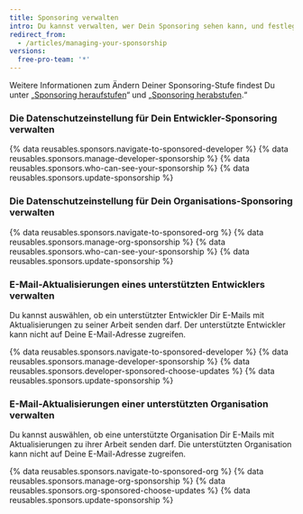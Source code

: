 ```yaml
---
title: Sponsoring verwalten
intro: Du kannst verwalten, wer Dein Sponsoring sehen kann, und festlegen, ob Du per E-Mail Aktualisierungen von unterstützten Open-Source-Mitwirkenden erhalten möchtest.
redirect_from:
  - /articles/managing-your-sponsorship
versions:
  free-pro-team: '*'
---
```


Weitere Informationen zum Ändern Deiner Sponsoring-Stufe findest Du unter „[Sponsoring heraufstufen](/articles/upgrading-a-sponsorship)“ und „[Sponsoring herabstufen](/articles/downgrading-a-sponsorship).“

### Die Datenschutzeinstellung für Dein Entwickler-Sponsoring verwalten

{% data reusables.sponsors.navigate-to-sponsored-developer %}
{% data reusables.sponsors.manage-developer-sponsorship %}
{% data reusables.sponsors.who-can-see-your-sponsorship %}
{% data reusables.sponsors.update-sponsorship %}

### Die Datenschutzeinstellung für Dein Organisations-Sponsoring verwalten

{% data reusables.sponsors.navigate-to-sponsored-org %}
{% data reusables.sponsors.manage-org-sponsorship %}
{% data reusables.sponsors.who-can-see-your-sponsorship %}
{% data reusables.sponsors.update-sponsorship %}

### E-Mail-Aktualisierungen eines unterstützten Entwicklers verwalten

Du kannst auswählen, ob ein unterstützter Entwickler Dir E-Mails mit Aktualisierungen zu seiner Arbeit senden darf. Der unterstützte Entwickler kann nicht auf Deine E-Mail-Adresse zugreifen.

{% data reusables.sponsors.navigate-to-sponsored-developer %}
{% data reusables.sponsors.manage-developer-sponsorship %}
{% data reusables.sponsors.developer-sponsored-choose-updates %}
{% data reusables.sponsors.update-sponsorship %}

### E-Mail-Aktualisierungen einer unterstützten Organisation verwalten

Du kannst auswählen, ob eine unterstützte Organisation Dir E-Mails mit Aktualisierungen zu ihrer Arbeit senden darf. Die unterstützten Organisation kann nicht auf Deine E-Mail-Adresse zugreifen.

{% data reusables.sponsors.navigate-to-sponsored-org %}
{% data reusables.sponsors.manage-org-sponsorship %}
{% data reusables.sponsors.org-sponsored-choose-updates %}
{% data reusables.sponsors.update-sponsorship %}

